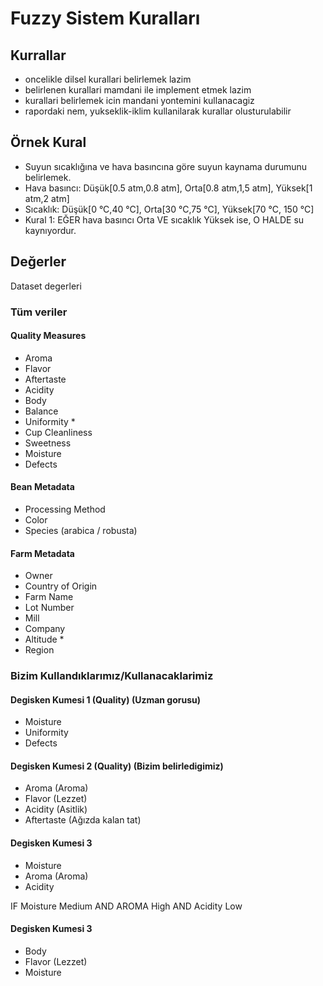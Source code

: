 # Fuzzy Sistem Kuralları


## Kurrallar
- oncelikle dilsel kurallari belirlemek lazim
- belirlenen kurallari mamdani ile implement etmek lazim
- kurallari belirlemek icin mandani yontemini kullanacagiz
- rapordaki nem, yukseklik-iklim kullanilarak kurallar olusturulabilir  


## Örnek Kural
- Suyun sıcaklığına ve hava basıncına göre suyun kaynama durumunu belirlemek.
- Hava basıncı:  Düşük[0.5 atm,0.8 atm], Orta[0.8 atm,1,5 atm], Yüksek[1 atm,2 atm]
- Sıcaklık: Düşük[0 °C,40 °C], Orta[30 °C,75 °C], Yüksek[70 °C, 150 °C]
- Kural 1: EĞER hava basıncı Orta VE sıcaklık Yüksek ise, O HALDE su kaynıyordur.

## Değerler
Dataset degerleri

### Tüm veriler
#### Quality Measures
- Aroma
- Flavor
- Aftertaste
- Acidity
- Body
- Balance
- Uniformity *
- Cup Cleanliness
- Sweetness
- Moisture
- Defects

#### Bean Metadata
- Processing Method
- Color
- Species (arabica / robusta)

#### Farm Metadata
- Owner
- Country of Origin
- Farm Name
- Lot Number
- Mill
- Company
- Altitude *
- Region


### Bizim Kullandıklarımız/Kullanacaklarimiz

#### Degisken Kumesi 1 (Quality) (Uzman gorusu)
- Moisture 
- Uniformity
- Defects

#### Degisken Kumesi 2 (Quality) (Bizim belirledigimiz)
- Aroma (Aroma)
- Flavor (Lezzet)
- Acidity (Asitlik)
- Aftertaste (Ağızda kalan tat)

#### Degisken Kumesi 3
- Moisture 
- Aroma (Aroma)
- Acidity

IF Moisture Medium AND AROMA High AND Acidity Low

#### Degisken Kumesi 3
- Body
- Flavor (Lezzet)
- Moisture

